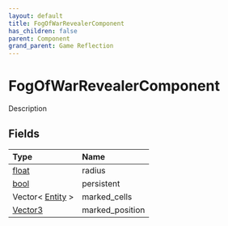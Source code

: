 ```yaml
---
layout: default
title: FogOfWarRevealerComponent
has_children: false
parent: Component
grand_parent: Game Reflection
---
```

# FogOfWarRevealerComponent
Description 

## Fields

| Type | Name |
|:----------|:--------------|
| [float](/riftbreaker-wiki/docs/game-reflection/components/float/) | radius |
| [bool](/riftbreaker-wiki/docs/game-reflection/components/bool/) | persistent |
| Vector< [Entity](/riftbreaker-wiki/docs/game-reflection/classes/entity/) > | marked_cells |
| [Vector3](/riftbreaker-wiki/docs/game-reflection/classes/vector3/) | marked_position |

